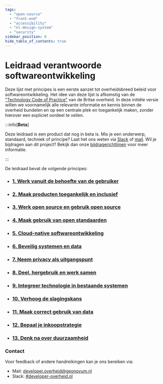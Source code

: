 ```yaml
---
tags:
  - "open-source"
  - "front-end"
  - "accessibility"
  - "nl-design-system"
  - "security"
sidebar_position: 0
hide_table_of_contents: true
---
```


# Leidraad verantwoorde softwareontwikkeling

Deze lijst met principes is een eerste aanzet tot overheidsbreed beleid voor
softwareontwikkeling. Het idee van deze lijst is afkomstig van de
["Technology Code of Practice"](https://www.gov.uk/guidance/the-technology-code-of-practice)
van de Britse overheid. In deze initiële versie willen we voornamelijk alle
relevante informatie en kennis binnen de overheid bundelen en op een centrale
plek en toegankelijk maken, zonder hierover een expliciet oordeel te vellen.

:::info[**Beta**]

Deze leidraad is een product dat nog in beta is. Mis je een onderwerp,
standaard, techniek of principe? Laat het ons weten via
[Slack](https://codefornl.slack.com/archives/CFV4B3XE2) of
[mail](mailto:developer.overheid@geonovum.nl). Wil je bijdragen aan dit project?
Bekijk dan onze [bijdragerichtlijnen](/contributing) voor meer informatie.

:::

De leidraad bevat de volgende principes:

- ### [1. Werk vanuit de behoefte van de gebruiker](./behoefte-gebruiker/)
- ### [2. Maak producten toegankelijk en inclusief](./toegankelijk-en-inclusief/)
- ### [3. Werk open source en gebruik open source](./open-source/)
- ### [4. Maak gebruik van open standaarden](./open-standaarden/)
- ### [5. Cloud-native softwareontwikkeling](./cloud)
- ### [6. Beveilig systemen en data](./security/)
- ### [7. Neem privacy als uitgangspunt ](./privacy)
- ### [8. Deel, hergebruik en werk samen](./hergebruik)
- ### [9. Integreer technologie in bestaande systemen](./integreer)
- ### [10. Verhoog de slagingskans](./agile)
- ### [11. Maak correct gebruik van data](./correct-gebruik-data)
- ### [12. Bepaal je inkoopstrategie](./inkoopstrategie/)
- ### [13. Denk na over duurzaamheid](./duurzaamheid)

### Contact

Voor feedback of andere handreikingen kan je ons bereiken via:

- Mail: [developer.overheid@geonovum.nl](mailto:developer.overheid@geonovum.nl)
- Slack:
  [#developer-overheid.nl](https://codefornl.slack.com/archives/CFV4B3XE2)
